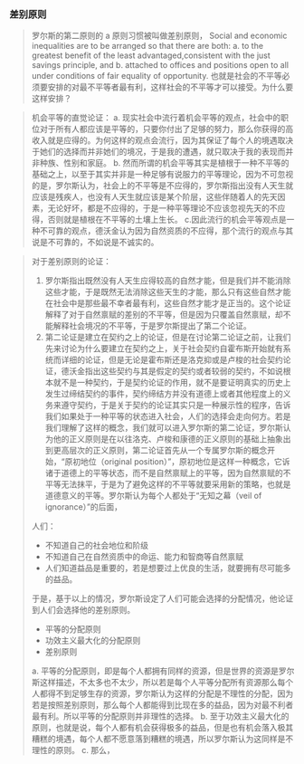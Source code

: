 ### 差别原则
> 罗尔斯的第二原则的 a 原则习惯被叫做差别原则，
> Social and economic inequalities are to be arranged so that there are both:
  > a. to the greatest benefit of the least advantaged,consistent with the just savings principle, and
  > b. attached to offices and positions open to all under conditions of fair equality of opportunity.
> 也就是社会的不平等必须要安排的对最不平等者最有利，这样社会的不平等才可以接受。为什么要这样安排？

> 机会平等的直觉论证：
> a. 现实社会中流行着机会平等的观点，社会中的职位对于所有人都应该是平等的，只要你付出了足够的努力，那么你获得的高收入就是应得的。为何这样的观点会流行，因为其保证了每个人的境遇取决于她们的选择而并非她们的境况，于是我的遭遇，就只取决于我的表现而并非种族、性别和家庭。
> b. 然而所谓的机会平等其实是植根于一种不平等的基础之上，以至于其实并非是一种足够有说服力的平等理论，因为不可忽视的是，罗尔斯认为，社会上的不平等是不应得的，罗尔斯指出没有人天生就应该是残疾人，也没有人天生就应该是某个阶层，这些伴随着人的先天因素，无论好坏，都是不应得的，于是一种平等理论不应该忽视先天的不应得，否则就是植根在不平等的土壤上生长。
> c.因此流行的机会平等观点是一种不可靠的观点，德沃金认为因为自然资质的不应得，那个流行的观点与其说是不可靠的，不如说是不诚实的。

> 对于差别原则的论证：
> 1. 罗尔斯指出既然没有人天生应得较高的自然才能，但是我们并不能消除这些才能，于是既然无法消除这些天生的才能，那么只有这些自然才能在社会中是那些最不幸者最有利，这些自然才能才是正当的。这个论证解释了对于自然禀赋的差别的不平等，但是因为只覆盖自然禀赋，却不能解释社会境况的不平等，于是罗尔斯提出了第二个论证。
> 2. 第二论证是建立在契约之上的论证，但是在讨论第二论证之前，让我们先来讨论为什么要建立在契约之上，关于社会契约自霍布斯开始就有系统而详细的论证，但是无论是霍布斯还是洛克抑或是卢梭的社会契约论证，德沃金指出这些契约与其是假定的契约或者较弱的契约，不如说根本就不是一种契约，于是契约论证的作用，就不是要证明真实的历史上发生过缔结契约的事件，契约缔结方并没有道德上或者其他程度上的义务来遵守契约，于是关于契约的论证其实只是一种展示性的程序，告诉我们如果处于一种平等的状态进入社会，人们的选择会走向何方。若是我们理解了这样的概念，我们就可以进入罗尔斯的第二论证，罗尔斯认为他的正义原则是在以往洛克、卢梭和康德的正义原则的基础上抽象出到更高层次的正义原则，第二论证首先从一个专属罗尔斯的概念开始，“原初地位（original position）”，原初地位是这样一种概念，它诉诸于道德上的平等状态，而不是自然禀赋上的平等，因为自然禀赋的不平等无法抹平，于是为了避免这样的不平等就要采用新的策略，也就是道德意义的平等。罗尔斯认为每个人都处于“无知之幕（veil of ignorance）”的后面，
> 
> 人们：
> * 不知道自己的社会地位和阶级
> * 不知道自己在自然资质中的命运、能力和智商等自然禀赋
> * 人们知道益品是重要的，若是想要过上优良的生活，就要拥有尽可能多的益品。
> 
> 于是，基于以上的情况，罗尔斯设定了人们可能会选择的分配情况，他论证到人们会选择他的差别原则。
> * 平等的分配原则
> * 功效主义最大化的分配原则
> * 差别原则
> 
> a. 平等的分配原则，即是每个人都拥有同样的资源，但是世界的资源是罗尔斯这样描述，不太多也不太少，所以若是每个人平等分配所有资源那么每个人都得不到足够生存的资源，罗尔斯认为这样的分配是不理性的分配，因为若是按照差别原则，那么每个人都能得到比现在多的益品，因为对最不利者最有利。所以平等的分配原则并非理性的选择。
> b. 至于功效主义最大化的原则，也就是说，每个人都有机会获得极多的益品，但是也有机会落入极其糟糕的境遇，每个人都不愿意落到糟糕的境遇，所以罗尔斯认为这同样是不理性的原则。
> c. 那么，